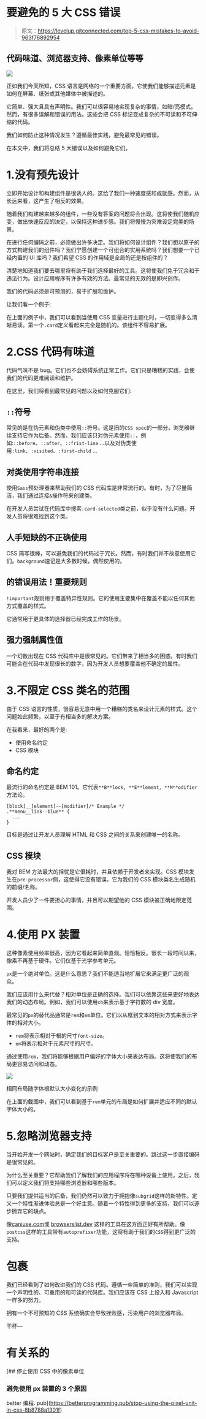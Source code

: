 # 要避免的 5 大 CSS 错误

> 原文：<https://levelup.gitconnected.com/top-5-css-mistakes-to-avoid-963f76892954>

## 代码味道、浏览器支持、像素单位等等

![](img/75312ce635baeefe7ca14d74c050e7d5.png)

正如我们今天所知，CSS 语言是网络的一个重要方面。它使我们能够描述元素是如何在屏幕、纸张或其他媒体中被描述的。

它简单、强大且具有声明性。我们可以很容易地实现复杂的事情，如暗/亮模式。然而，有很多误解和错误的用法。这些会把 CSS 标记变成复杂的不可读和不可伸缩的代码。

我们如何防止这种情况发生？遵循最佳实践，避免最常见的错误。

在本文中，我们将总结 5 大错误以及如何避免它们。

# 1.没有预先设计

立即开始设计和构建组件是很诱人的。这给了我们一种速度感和成就感。然而，从长远来看，这产生了相反的效果。

随着我们构建越来越多的组件，一些没有答案的问题将会出现。这将使我们随机应变，做出快速反应的决定，以保持这种进步感。我们将慢慢为灾难设定完美的场景。

在进行任何编码之前，必须做出许多决定。我们将如何设计组件？我们想以原子的方式构建我们的组件吗？我们宁愿创建一个可组合的实用系统吗？我们想要一个已经内置的 UI 库吗？我们希望 CSS 的作用域是全局的还是按组件的？

清楚地知道我们要去哪里将有助于我们选择最好的工具。这将使我们免于冗余和干违法行为。设计应用程序有许多有效的方法。最常见的无效的是即兴创作。

我们的代码必须是可预测的，易于扩展和维护。

让我们看一个例子:

在上面的例子中，我们可以看到当使用 CSS 变量进行主题化时，一切变得多么清晰易读。第一个`.card`定义看起来完全是随机的。该组件不容易扩展。

# 2.CSS 代码有味道

代码气味不是 bug。它们也不会妨碍系统正常工作。它们只是糟糕的实践，会使我们的代码更难阅读和维护。

在这里，我们将看到最常见的问题以及如何克服它们:

## `::`符号

常见的是在伪元素和伪类中使用`::`符号。这是旧的`CSS spec`的一部分，浏览器继续支持它作为后备。然而，我们应该只对伪元素使用`::`，例如:`::before`、`::after`、`::frist-line` …以及对伪类使用`:link`、`:visited`、`:first-child` …

## 对类使用字符串连接

使用`Sass`预处理器来帮助我们的 CSS 代码库是非常流行的。有时，为了尽量简洁，我们通过连接`&`操作符来创建类。

在开发人员尝试在代码库中搜索`.card-selected`类之前，似乎没有什么问题。开发人员将很难找到这个类。

## 人手短缺的不正确使用

CSS 简写很棒，可以避免我们的代码过于冗长。然而，有时我们并不故意使用它们。`background`速记是大多数时候，偶然使用的。

## 的错误用法！重要规则

`!important`规则用于覆盖特异性规则。它的使用主要集中在覆盖不能以任何其他方式覆盖的样式。

它通常用于更具体的选择器已经完成工作的场景。

## 强力强制属性值

一个幻数出现在 CSS 代码库中是很常见的。它们带来了相当多的困惑。有时我们可能会在代码中发现很长的数字，因为开发人员想要覆盖他不确定的属性。

# 3.不限定 CSS 类名的范围

由于 CSS 语言的性质，很容易无意中用一个糟糕的类名来设计元素的样式。这个问题如此频繁，以至于有相当多的解决方案。

在我看来，最好的两个是:

*   使用命名约定
*   CSS 模块

## 命名约定

最流行的命名约定是 BEM 101。它代表`**B**lock, **E**lement, **M**odifier`方法论。

```
[block]__[element]--[modifier]/* Example */
.**menu__link--blue** {
  ...
}
```

目标是通过让开发人员理解 HTML 和 CSS 之间的关系来创建唯一的名称。

## CSS 模块

我对 BEM 方法最大的担忧是它很耗时，并且依赖于开发者来实现。CSS 模块发生在`pre-processor`侧，这使得它没有错误。它为我们的 CSS 模块类名生成随机的前缀/名称。

开发人员少了一件要担心的事情，并且可以期望他的 CSS 模块被正确地限定范围。

# 4.使用 PX 装置

这种像素使用频率很高，因为它看起来简单直观。恰恰相反。很长一段时间以来，像素不再基于硬件。它们仅基于光学参考单元。

`px`是一个绝对单位。这是什么意思？我们不能适当地扩展它来满足更广泛的观众。

我们应该用什么来代替？相对单位是正确的选择。我们可以依靠这些来更好地表达我们的动态布局。例如，我们可以使用`ch`来表示基于字符数的 div 宽度。

最常见的`px`的替代品通常是`rem`和`em`单位。它们以从框到文本的相对方式来表示字体的相对大小。

*   `rem`将表示相对于根的尺寸`font-size`。
*   `em`将表示相对于元素尺寸的尺寸。

通过使用`rem`，我们将能够根据用户偏好的字体大小来表达布局。这将使我们的布局更容易访问和动态。

![](img/1ef1e720fb4e27b6986040ad9933e1a7.png)

相同布局随字体根默认大小变化的示例

在上面的截图中，我们可以看到基于`rem`单元的布局是如何扩展并适应不同的默认字体大小的。

# 5.忽略浏览器支持

当开始开发一个网站时，确定我们的目标客户是至关重要的。跳过这一步直接编码是很常见的。

为什么至关重要？它帮助我们了解我们的应用程序将在哪种设备上使用。之后，我们可以定义我们将支持哪些浏览器和哪些版本。

只要我们提供适当的后备，我们仍然可以致力于拥抱像`subgrid`这样的新特性。定义一个特性渐进体验总是一个好主意。随着一个特性得到更多的支持，我们可以逐步抛弃它的缺点。

像[caniuse.com](https://caniuse.com/)或 [browserslist.dev](https://browserslist.dev/?q=bGFzdCAyIHZlcnNpb25z) 这样的工具在这方面正好有所帮助。像`postcss`这样的工具带有`autoprefixer`功能，这将有助于我们的`CSS`得到更广泛的支持。

# 包裹

我们已经看到了如何改进我们的 CSS 代码。遵循一些简单的准则，我们可以实现一个声明性的、可重用的和可读的代码库。我们应该在 CSS 上投入和 Javascript 一样多的努力。

拥有一个不可预知的 CSS 系统确实会导致挫败感，污染用户的浏览器布局。

干杯—

# 有关系的

[](https://betterprogramming.pub/stop-using-the-pixel-unit-in-css-8b8788a1301f) [## 停止使用 CSS 中的像素单位

### 避免使用 px 装置的 3 个原因

better 编程. pub](https://betterprogramming.pub/stop-using-the-pixel-unit-in-css-8b8788a1301f)
